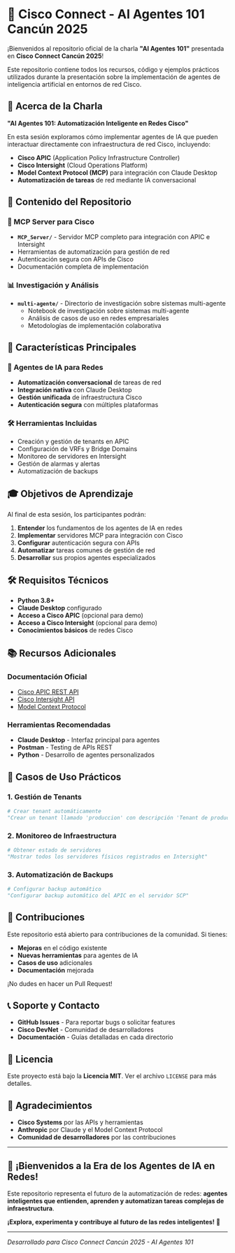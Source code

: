 # 🤖 Cisco Connect - AI Agentes 101 Cancún 2025

¡Bienvenidos al repositorio oficial de la charla **"AI Agentes 101"** presentada en **Cisco Connect Cancún 2025**! 

Este repositorio contiene todos los recursos, código y ejemplos prácticos utilizados durante la presentación sobre la implementación de agentes de inteligencia artificial en entornos de red Cisco.

## 🎯 Acerca de la Charla

**"AI Agentes 101: Automatización Inteligente en Redes Cisco"**

En esta sesión exploramos cómo implementar agentes de IA que pueden interactuar directamente con infraestructura de red Cisco, incluyendo:

- **Cisco APIC** (Application Policy Infrastructure Controller)
- **Cisco Intersight** (Cloud Operations Platform)
- **Model Context Protocol (MCP)** para integración con Claude Desktop
- **Automatización de tareas** de red mediante IA conversacional

## 📁 Contenido del Repositorio

### 🔧 MCP Server para Cisco
- **`MCP_Server/`** - Servidor MCP completo para integración con APIC e Intersight
- Herramientas de automatización para gestión de red
- Autenticación segura con APIs de Cisco
- Documentación completa de implementación

### 📊 Investigación y Análisis
- **`multi-agente/`** - Directorio de investigación sobre sistemas multi-agente
  - Notebook de investigación sobre sistemas multi-agente
  - Análisis de casos de uso en redes empresariales
  - Metodologías de implementación colaborativa

## 🚀 Características Principales

### 🤖 Agentes de IA para Redes
- **Automatización conversacional** de tareas de red
- **Integración nativa** con Claude Desktop
- **Gestión unificada** de infraestructura Cisco
- **Autenticación segura** con múltiples plataformas

### 🛠️ Herramientas Incluidas
- Creación y gestión de tenants en APIC
- Configuración de VRFs y Bridge Domains
- Monitoreo de servidores en Intersight
- Gestión de alarmas y alertas
- Automatización de backups

## 🎓 Objetivos de Aprendizaje

Al final de esta sesión, los participantes podrán:

1. **Entender** los fundamentos de los agentes de IA en redes
2. **Implementar** servidores MCP para integración con Cisco
3. **Configurar** autenticación segura con APIs
4. **Automatizar** tareas comunes de gestión de red
5. **Desarrollar** sus propios agentes especializados

## 🛠️ Requisitos Técnicos

- **Python 3.8+**
- **Claude Desktop** configurado
- **Acceso a Cisco APIC** (opcional para demo)
- **Acceso a Cisco Intersight** (opcional para demo)
- **Conocimientos básicos** de redes Cisco

## 📚 Recursos Adicionales

### Documentación Oficial
- [Cisco APIC REST API](https://developer.cisco.com/docs/apic-mim-ref/)
- [Cisco Intersight API](https://intersight.com/apidocs/)
- [Model Context Protocol](https://modelcontextprotocol.io/)

### Herramientas Recomendadas
- **Claude Desktop** - Interfaz principal para agentes
- **Postman** - Testing de APIs REST
- **Python** - Desarrollo de agentes personalizados

## 🎯 Casos de Uso Prácticos

### 1. Gestión de Tenants
```python
# Crear tenant automáticamente
"Crear un tenant llamado 'produccion' con descripción 'Tenant de producción'"
```

### 2. Monitoreo de Infraestructura
```python
# Obtener estado de servidores
"Mostrar todos los servidores físicos registrados en Intersight"
```

### 3. Automatización de Backups
```python
# Configurar backup automático
"Configurar backup automático del APIC en el servidor SCP"
```

## 🤝 Contribuciones

Este repositorio está abierto para contribuciones de la comunidad. Si tienes:

- **Mejoras** en el código existente
- **Nuevas herramientas** para agentes de IA
- **Casos de uso** adicionales
- **Documentación** mejorada

¡No dudes en hacer un Pull Request!

## 📞 Soporte y Contacto

- **GitHub Issues** - Para reportar bugs o solicitar features
- **Cisco DevNet** - Comunidad de desarrolladores
- **Documentación** - Guías detalladas en cada directorio

## 📄 Licencia

Este proyecto está bajo la **Licencia MIT**. Ver el archivo `LICENSE` para más detalles.

## 🙏 Agradecimientos

- **Cisco Systems** por las APIs y herramientas
- **Anthropic** por Claude y el Model Context Protocol
- **Comunidad de desarrolladores** por las contribuciones

---

## 🎉 ¡Bienvenidos a la Era de los Agentes de IA en Redes!

Este repositorio representa el futuro de la automatización de redes: **agentes inteligentes que entienden, aprenden y automatizan tareas complejas de infraestructura**.

**¡Explora, experimenta y contribuye al futuro de las redes inteligentes!** 🚀

---

*Desarrollado para Cisco Connect Cancún 2025 - AI Agentes 101*
